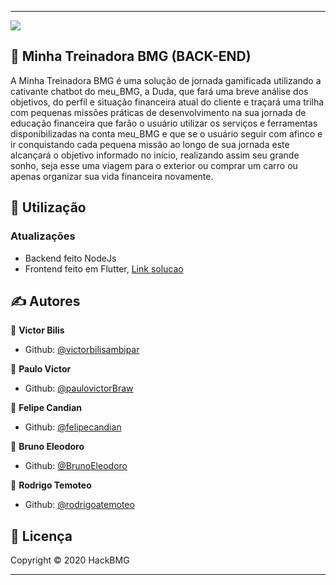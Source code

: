 

--------------------------------------------------------------------

<img src="/assets/logo.png"/>

## 📖 Minha Treinadora BMG (BACK-END)

A  Minha  Treinadora  BMG  é  uma  solução  de  jornada  gamificada  utilizando  a cativante  chatbot  do  meu_BMG,  a Duda,  que  fará  uma  breve  análise  dos objetivos,  do  perfil  e  situação  financeira  atual  do  cliente  e  traçará  uma  trilha com  pequenas   missões  práticas  de  desenvolvimento  na  sua  jornada  de educação  financeira  que  farão  o  usuário  utilizar  os  serviços  e  ferramentas disponibilizadas na conta meu_BMG e que se o usuário seguir com afinco e ir conquistando cada pequena missão ao longo de sua jornada este alcançará o objetivo  informado  no  início,  realizando  assim  seu  grande  sonho,  seja  esse uma viagem para o exterior ou comprar um carro ou apenas organizar sua vida financeira novamente.


## 🚀 Utilização

<h3>Atualizações</h3>
<ul>
	<li>Backend feito NodeJs</li>
	<li>Frontend feito em Flutter, <a href="https://brunoeleodoro.github.io/hackathonbmg/" target="_blank">Link solucao</a></li>
</ul>

## ✍ Autores

👤 **Victor Bilis**

* Github: [@victorbilisambipar](https://github.com/victorbilisambipar)

👤 **Paulo Victor**

* Github: [@paulovictorBraw](https://github.com/paulovictorBraw)

👤 **Felipe Candian**

* Github: [@felipecandian]( https://github.com/felipecandian)

👤 **Bruno Eleodoro**

* Github: [@BrunoEleodoro]( https://github.com/BrunoEleodoro)

👤 **Rodrigo Temoteo**

* Github: [@rodrigoatemoteo]( https://github.com/rodrigoatemoteo)

## 📝 Licença

Copyright © 2020 HackBMG<br />

***

